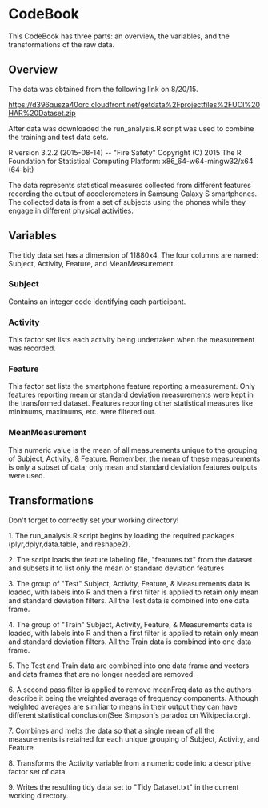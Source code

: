 <h1>CodeBook</h1>
<p>This CodeBook has three parts: an overview, the variables, and the transformations of the raw data.</p>
<h2>Overview</h2>
<p>The data was obtained from the following link on 8/20/15.</p>
<a href="https://d396qusza40orc.cloudfront.net/getdata%2Fprojectfiles%2FUCI%20HAR%20Dataset.zip">https://d396qusza40orc.cloudfront.net/getdata%2Fprojectfiles%2FUCI%20HAR%20Dataset.zip</a>
<p>After data was downloaded the run_analysis.R script was used to combine the training and test data sets.</p>
<These transformations were made using R and its plyr, dplyr, lubridate,data.table, and reshape2 packages. The version number is listed below.</p>
<p>R version 3.2.2 (2015-08-14) -- "Fire Safety"
Copyright (C) 2015 The R Foundation for Statistical Computing
Platform: x86_64-w64-mingw32/x64 (64-bit)</p>
<p>The data represents statistical measures collected from different features recording the output of accelerometers in Samsung Galaxy S smartphones. The collected data is from a set of subjects using the phones while they engage in different physical activities.</p>
<h2>Variables</h2>
<p>The tidy data set has a dimension of 11880x4. The four columns are named: Subject, Activity, Feature, and MeanMeasurement.</p>
<h3>Subject</h3><p>Contains an integer code identifying each participant.</p>
<h3>Activity</h3><p>This factor set lists each activity being undertaken when the measurement was recorded.</p>
<h3>Feature</h3><p>This factor set lists the smartphone feature reporting a measurement. Only features reporting mean or standard deviation measurements were kept in the transformed dataset. Features reporting other statistical measures like minimums, maximums, etc. were filtered out.
<h3>MeanMeasurement</h3>This numeric value is the mean of all measurements unique to the grouping of Subject, Activity, & Feature. Remember, the mean of these measurements is only a subset of data; only mean and standard deviation features outputs were used.</p>
<h2>Transformations</h2>
<p>Don't forget to correctly set your working directory!</p>
<p>1. The run_analysis.R script begins by loading the required packages (plyr,dplyr,data.table, and reshape2).</p>
<p>2. The script loads the feature labeling file, "features.txt" from the dataset and subsets it to list only the mean or standard deviation features</p>
<p>3. The group of "Test" Subject, Activity, Feature, & Measurements data is loaded, with labels into R and then a first filter is applied to retain only mean and standard deviation filters. All the Test data is combined into one data frame.</p>
<p>4. The group of "Train" Subject, Activity, Feature, & Measurements data is loaded, with labels into R and then a first filter is applied to retain only mean and standard deviation filters. All the Train data is combined into one data frame.</p>
<p>5. The Test and Train data are combined into one data frame and vectors and data frames that are no longer needed are removed.</p>
<p>6. A second pass filter is applied to remove meanFreq data as the authors describe it being the weighted average of frequency components. Although weighted averages are similiar to means in their output they can have different statistical conclusion(See Simpson's paradox on Wikipedia.org).</p>
<p>7. Combines and melts the data so that a single mean of all the measurements is retained for each unique grouping of Subject, Activity, and Feature</p>
<p>8. Transforms the Activity variable from a numeric code into a descriptive factor set of data.</p>
<p>9. Writes the resulting tidy data set to "Tidy Dataset.txt" in the current working directory.</p>